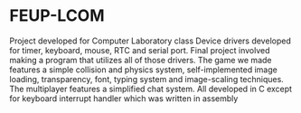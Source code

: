 # FEUP-LCOM
Project developed for Computer Laboratory class
Device drivers developed for timer, keyboard, mouse, RTC and serial port. Final project involved making a program that utilizes all of those drivers.
The game we made features a simple collision and physics system, self-implemented image loading, transparency, font, typing system and image-scaling techniques.
The multiplayer features a simplified chat system.
All developed in C except for keyboard interrupt handler which was written in assembly
